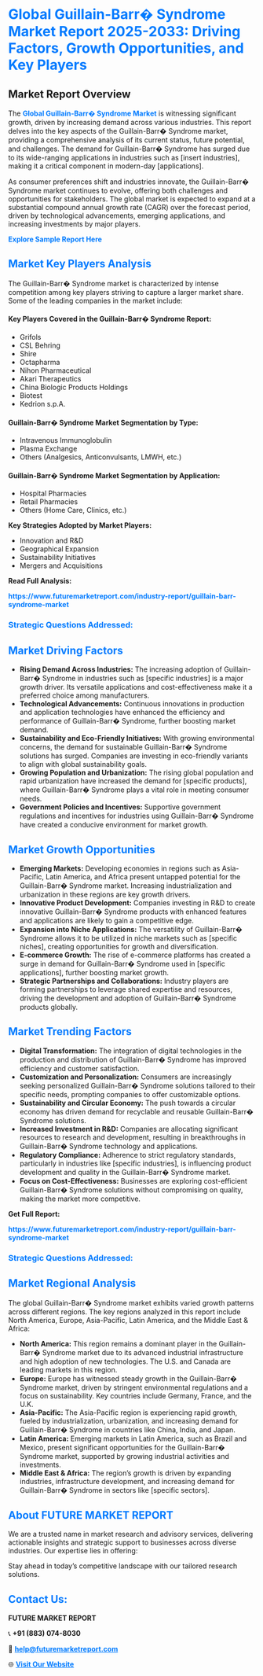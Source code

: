 <h1 style="color: #007BFF;">Global Guillain-Barr� Syndrome Market Report 2025-2033: Driving Factors, Growth Opportunities, and Key Players</h1>

<section id="overview">
<h2>Market Report Overview</h2>
<p>The <a href="https://www.futuremarketreport.com/industry-report/guillain-barr-syndrome-market" style="color: #007BFF; text-decoration: none;"><strong>Global Guillain-Barr� Syndrome Market</strong></a> is witnessing significant growth, driven by increasing demand across various industries. This report delves into the key aspects of the Guillain-Barr� Syndrome market, providing a comprehensive analysis of its current status, future potential, and challenges. The demand for Guillain-Barr� Syndrome has surged due to its wide-ranging applications in industries such as [insert industries], making it a critical component in modern-day [applications].</p>
<p>As consumer preferences shift and industries innovate, the Guillain-Barr� Syndrome market continues to evolve, offering both challenges and opportunities for stakeholders. The global market is expected to expand at a substantial compound annual growth rate (CAGR) over the forecast period, driven by technological advancements, emerging applications, and increasing investments by major players.</p>
</section>

<section id="overview">
<p><a href="https://www.futuremarketreport.com/request-sample/reportId=91994" style="color: #007BFF; text-decoration: none;"><strong>Explore Sample Report Here</strong></a></p>
</section>

<section id="key-players">
<h2 style="color: #007BFF;">Market Key Players Analysis</h2>
<p>The Guillain-Barr� Syndrome market is characterized by intense competition among key players striving to capture a larger market share. Some of the leading companies in the market include:</p>
<h4>Key Players Covered in the Guillain-Barr� Syndrome Report:</h4>
<ul><li>Grifols</li><li>CSL Behring</li><li>Shire</li><li>Octapharma</li><li>Nihon Pharmaceutical</li><li>Akari Therapeutics</li><li>China Biologic Products Holdings</li><li>Biotest</li><li>Kedrion s.p.A.</li></ul>
<h4>Guillain-Barr� Syndrome Market Segmentation by Type:</h4>
<ul><li>Intravenous Immunoglobulin</li><li>Plasma Exchange</li><li>Others (Analgesics, Anticonvulsants, LMWH, etc.)</li></ul>

<h4>Guillain-Barr� Syndrome Market Segmentation by Application:</h4>
<ul><li>Hospital Pharmacies</li><li>Retail Pharmacies</li><li>Others (Home Care, Clinics, etc.)</li></ul>
<p><strong>Key Strategies Adopted by Market Players:</strong></p>
<ul>
<li>Innovation and R&D</li>
<li>Geographical Expansion</li>
<li>Sustainability Initiatives</li>
<li>Mergers and Acquisitions</li>
</ul>
</section>

<section>
<p><strong>Read Full Analysis: </strong></p><a href="https://www.futuremarketreport.com/industry-report/guillain-barr-syndrome-market" style="color: #007BFF; text-decoration: none;"><strong>https://www.futuremarketreport.com/industry-report/guillain-barr-syndrome-market</strong></a>
<h3 style="color: #007BFF;">Strategic Questions Addressed:</h3>
</section>

<section id="driving-factors">
<h2 style="color: #007BFF;">Market Driving Factors</h2>
<ul>
<li><strong>Rising Demand Across Industries:</strong> The increasing adoption of Guillain-Barr� Syndrome in industries such as [specific industries] is a major growth driver. Its versatile applications and cost-effectiveness make it a preferred choice among manufacturers.</li>
<li><strong>Technological Advancements:</strong> Continuous innovations in production and application technologies have enhanced the efficiency and performance of Guillain-Barr� Syndrome, further boosting market demand.</li>
<li><strong>Sustainability and Eco-Friendly Initiatives:</strong> With growing environmental concerns, the demand for sustainable Guillain-Barr� Syndrome solutions has surged. Companies are investing in eco-friendly variants to align with global sustainability goals.</li>
<li><strong>Growing Population and Urbanization:</strong> The rising global population and rapid urbanization have increased the demand for [specific products], where Guillain-Barr� Syndrome plays a vital role in meeting consumer needs.</li>
<li><strong>Government Policies and Incentives:</strong> Supportive government regulations and incentives for industries using Guillain-Barr� Syndrome have created a conducive environment for market growth.</li>
</ul>
</section>

<section id="growth-opportunities">
<h2 style="color: #007BFF;">Market Growth Opportunities</h2>
<ul>
<li><strong>Emerging Markets:</strong> Developing economies in regions such as Asia-Pacific, Latin America, and Africa present untapped potential for the Guillain-Barr� Syndrome market. Increasing industrialization and urbanization in these regions are key growth drivers.</li>
<li><strong>Innovative Product Development:</strong> Companies investing in R&D to create innovative Guillain-Barr� Syndrome products with enhanced features and applications are likely to gain a competitive edge.</li>
<li><strong>Expansion into Niche Applications:</strong> The versatility of Guillain-Barr� Syndrome allows it to be utilized in niche markets such as [specific niches], creating opportunities for growth and diversification.</li>
<li><strong>E-commerce Growth:</strong> The rise of e-commerce platforms has created a surge in demand for Guillain-Barr� Syndrome used in [specific applications], further boosting market growth.</li>
<li><strong>Strategic Partnerships and Collaborations:</strong> Industry players are forming partnerships to leverage shared expertise and resources, driving the development and adoption of Guillain-Barr� Syndrome products globally.</li>
</ul>
</section>

<section id="trending-factors">
<h2 style="color: #007BFF;">Market Trending Factors</h2>
<ul>
<li><strong>Digital Transformation:</strong> The integration of digital technologies in the production and distribution of Guillain-Barr� Syndrome has improved efficiency and customer satisfaction.</li>
<li><strong>Customization and Personalization:</strong> Consumers are increasingly seeking personalized Guillain-Barr� Syndrome solutions tailored to their specific needs, prompting companies to offer customizable options.</li>
<li><strong>Sustainability and Circular Economy:</strong> The push towards a circular economy has driven demand for recyclable and reusable Guillain-Barr� Syndrome solutions.</li>
<li><strong>Increased Investment in R&D:</strong> Companies are allocating significant resources to research and development, resulting in breakthroughs in Guillain-Barr� Syndrome technology and applications.</li>
<li><strong>Regulatory Compliance:</strong> Adherence to strict regulatory standards, particularly in industries like [specific industries], is influencing product development and quality in the Guillain-Barr� Syndrome market.</li>
<li><strong>Focus on Cost-Effectiveness:</strong> Businesses are exploring cost-efficient Guillain-Barr� Syndrome solutions without compromising on quality, making the market more competitive.</li>
</ul>
</section>

<section>
<p><strong>Get Full Report: </strong></p><a href="https://www.futuremarketreport.com/industry-report/guillain-barr-syndrome-market" style="color: #007BFF; text-decoration: none;"><strong>https://www.futuremarketreport.com/industry-report/guillain-barr-syndrome-market</strong></a>
<h3 style="color: #007BFF;">Strategic Questions Addressed:</h3>
</section>


<section id="regional-analysis">
<h2 style="color: #007BFF;">Market Regional Analysis</h2>
<p>The global Guillain-Barr� Syndrome market exhibits varied growth patterns across different regions. The key regions analyzed in this report include North America, Europe, Asia-Pacific, Latin America, and the Middle East & Africa:</p>
<ul>
<li><strong>North America:</strong> This region remains a dominant player in the Guillain-Barr� Syndrome market due to its advanced industrial infrastructure and high adoption of new technologies. The U.S. and Canada are leading markets in this region.</li>
<li><strong>Europe:</strong> Europe has witnessed steady growth in the Guillain-Barr� Syndrome market, driven by stringent environmental regulations and a focus on sustainability. Key countries include Germany, France, and the U.K.</li>
<li><strong>Asia-Pacific:</strong> The Asia-Pacific region is experiencing rapid growth, fueled by industrialization, urbanization, and increasing demand for Guillain-Barr� Syndrome in countries like China, India, and Japan.</li>
<li><strong>Latin America:</strong> Emerging markets in Latin America, such as Brazil and Mexico, present significant opportunities for the Guillain-Barr� Syndrome market, supported by growing industrial activities and investments.</li>
<li><strong>Middle East & Africa:</strong> The region’s growth is driven by expanding industries, infrastructure development, and increasing demand for Guillain-Barr� Syndrome in sectors like [specific sectors].</li>
</ul>
</section>

<footer>
<h2 style="color: #007BFF;">About FUTURE MARKET REPORT</h2>
<p>We are a trusted name in market research and advisory services, delivering actionable insights and strategic support to businesses across diverse industries. Our expertise lies in offering:</p>

<p>Stay ahead in today’s competitive landscape with our tailored research solutions.</p>

<h2 style="color: #007BFF;">Contact Us:</h2>
<p><strong>FUTURE MARKET REPORT</strong></p>
<p>📞 <strong>+91 (883) 074-8030</strong></p>
<p>📧 <strong><a href="mailto:help@futuremarketreport.com" style="color: #007BFF;">help@futuremarketreport.com</a></strong></p>
<p>🌐 <strong><a href="https://www.futuremarketreport.com/" style="color: #007BFF;">Visit Our Website</a></strong></p>
</footer>